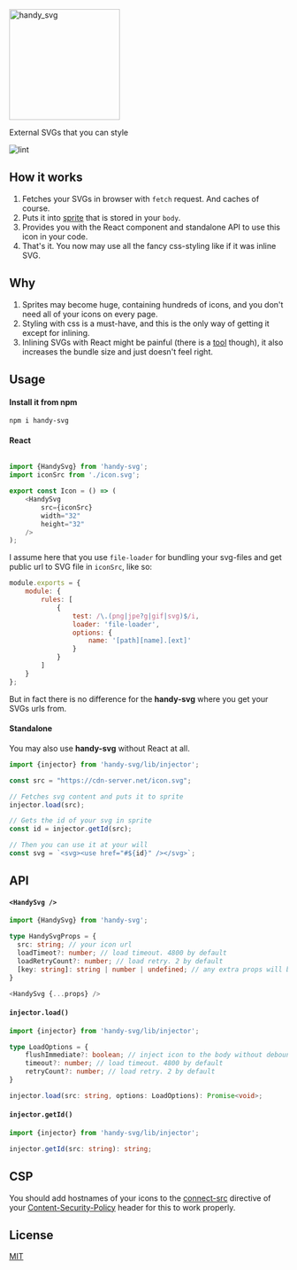 <img width="200" alt="handy_svg" src="https://user-images.githubusercontent.com/2974415/162402689-e1382bba-9fe1-4bf8-8d45-bc28a78ab5c7.png">

External SVGs that you can style

![lint](https://github.com/ivliag/handy-svg/actions/workflows/lint.yml/badge.svg)

## How it works
1. Fetches your SVGs in browser with `fetch` request. And caches of course.
2. Puts it into [sprite](https://daily-dev-tips.com/posts/svg-sprites/) that is stored in your `body`.
3. Provides you with the React component and standalone API to use this icon in your code.
4. That's it. You now may use all the fancy css-styling like if it was inline SVG.

## Why
1. Sprites may become huge, containing hundreds of icons, and you don't need all of your icons on every page.
2. Styling with css is a must-have, and this is the only way of getting it except for inlining.
3. Inlining SVGs with React might be painful (there is a [tool](https://react-svgr.com/) though), it also increases the bundle size and just doesn't feel right.

## Usage

#### Install it from npm
```
npm i handy-svg
```

#### React
```typescript

import {HandySvg} from 'handy-svg';
import iconSrc from './icon.svg';

export const Icon = () => (
    <HandySvg
        src={iconSrc}
        width="32"
        height="32"
    />
);
```

I assume here that you use `file-loader` for bundling your svg-files and get public url to SVG file in `iconSrc`, like so:
```javascript
module.exports = {
    module: {
        rules: [
            {
                test: /\.(png|jpe?g|gif|svg)$/i,
                loader: 'file-loader',
                options: {
                    name: '[path][name].[ext]'
                }
            }
        ]
    }
};
```

But in fact there is no difference for the **handy-svg** where you get your SVGs urls from.

#### Standalone
You may also use **handy-svg** without React at all.

```typescript
import {injector} from 'handy-svg/lib/injector';

const src = "https://cdn-server.net/icon.svg";

// Fetches svg content and puts it to sprite
injector.load(src);

// Gets the id of your svg in sprite
const id = injector.getId(src);

// Then you can use it at your will
const svg = `<svg><use href="#${id}" /></svg>`;
```

## API
#### `<HandySvg />`
```typescript
import {HandySvg} from 'handy-svg';

type HandySvgProps = {
  src: string; // your icon url
  loadTimeot?: number; // load timeout. 4800 by default
  loadRetryCount?: number; // load retry. 2 by default
  [key: string]: string | number | undefined; // any extra props will be passed to svg tag
}

<HandySvg {...props} />
```

#### `injector.load()`
```typescript
import {injector} from 'handy-svg/lib/injector';

type LoadOptions = {
    flushImmediate?: boolean; // inject icon to the body without debouncing
    timeout?: number; // load timeout. 4800 by default
    retryCount?: number; // load retry. 2 by default
}

injector.load(src: string, options: LoadOptions): Promise<void>;
```

#### `injector.getId()`
```typescript
import {injector} from 'handy-svg/lib/injector';

injector.getId(src: string): string;
```

## CSP
You should add hostnames of your icons to the [connect-src](https://developer.mozilla.org/en-US/docs/Web/HTTP/Headers/Content-Security-Policy/connect-src) directive of your [Content-Security-Policy](https://developer.mozilla.org/en-US/docs/Web/HTTP/CSP) header for this to work properly.

## License
[MIT](https://github.com/ivliag/handy-svg/blob/master/LICENSE)
